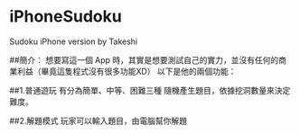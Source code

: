 iPhoneSudoku
============
Sudoku iPhone version by Takeshi


##簡介：
想要寫這一個 App 時，其實是想要測試自己的實力，並沒有任何的商業利益（畢竟這隻程式沒有很多功能XD）
以下是他的兩個功能：

##1.普通遊玩
有分為簡單、中等、困難三種
隨機產生題目，依據挖洞數量來決定難度。

##2.解題模式
玩家可以輸入題目，由電腦幫你解題
